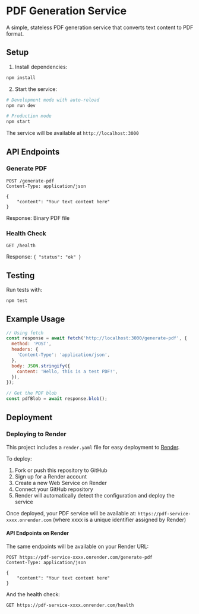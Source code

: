 # PDF Generation Service

A simple, stateless PDF generation service that converts text content to PDF format.

## Setup

1. Install dependencies:

```bash
npm install
```

2. Start the service:

```bash
# Development mode with auto-reload
npm run dev

# Production mode
npm start
```

The service will be available at `http://localhost:3000`

## API Endpoints

### Generate PDF

```http
POST /generate-pdf
Content-Type: application/json

{
    "content": "Your text content here"
}
```

Response: Binary PDF file

### Health Check

```http
GET /health
```

Response: `{ "status": "ok" }`

## Testing

Run tests with:

```bash
npm test
```

## Example Usage

```javascript
// Using fetch
const response = await fetch('http://localhost:3000/generate-pdf', {
  method: 'POST',
  headers: {
    'Content-Type': 'application/json',
  },
  body: JSON.stringify({
    content: 'Hello, this is a test PDF!',
  }),
});

// Get the PDF blob
const pdfBlob = await response.blob();
```

## Deployment

### Deploying to Render

This project includes a `render.yaml` file for easy deployment to [Render](https://render.com).

To deploy:

1. Fork or push this repository to GitHub
2. Sign up for a Render account
3. Create a new Web Service on Render
4. Connect your GitHub repository
5. Render will automatically detect the configuration and deploy the service

Once deployed, your PDF service will be available at:
`https://pdf-service-xxxx.onrender.com` (where xxxx is a unique identifier assigned by Render)

#### API Endpoints on Render

The same endpoints will be available on your Render URL:

```http
POST https://pdf-service-xxxx.onrender.com/generate-pdf
Content-Type: application/json

{
    "content": "Your text content here"
}
```

And the health check:

```http
GET https://pdf-service-xxxx.onrender.com/health
```
